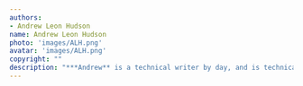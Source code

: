```yaml
---
authors:
- Andrew Leon Hudson
name: Andrew Leon Hudson
photo: 'images/ALH.png'
avatar: 'images/ALH.png'
copyright: ""
description: "***Andrew** is a technical writer by day, and is technically a writer by night as well. In addition to editing* Mythaxis *he has been published in a small handful of quality zines, and co-authored a serialised alternate history adventure novel. He lives in Barcelona, Spain, and doesn’t update [his website](https://andrewleonhudson.wordpress.com/) or use [twitter](https://twitter.com/AndLeoHud) often enough to count.*"
---
```


